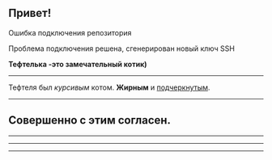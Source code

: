 ## Привет!
Ошибка подключения репозитория

Проблема подключения решена, сгенерирован новый ключ SSH

__Тефтелька -это замечательный котик)__

---------------------------------------------------------
  Тефтеля был *курсивым* котом. **Жирным** и <u>подчеркнутым</u>.

-----------------------------
Совершенно с этим согласен. 
-------------------------------

-------------------------------

-------------------------------

-------------------------------